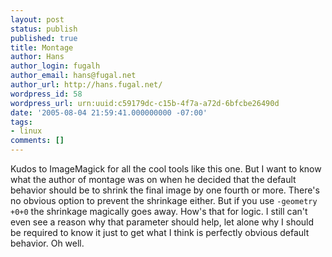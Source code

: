 ```yaml
---
layout: post
status: publish
published: true
title: Montage
author: Hans
author_login: fugalh
author_email: hans@fugal.net
author_url: http://hans.fugal.net/
wordpress_id: 58
wordpress_url: urn:uuid:c59179dc-c15b-4f7a-a72d-6bfcbe26490d
date: '2005-08-04 21:59:41.000000000 -07:00'
tags:
- linux
comments: []
---
```

<p>Kudos to ImageMagick for all the cool tools like this one. But I want to know
what the author of montage was on when he decided that the default behavior
should be to shrink the final image by one fourth or more. There's no obvious
option to prevent the shrinkage either. But if you use <code>-geometry +0+0</code> the
shrinkage magically goes away. How's that for logic. I still can't even see a
reason why that parameter should help, let alone why I should be required to
know it just to get what I think is perfectly obvious default behavior. Oh
well.</p>
